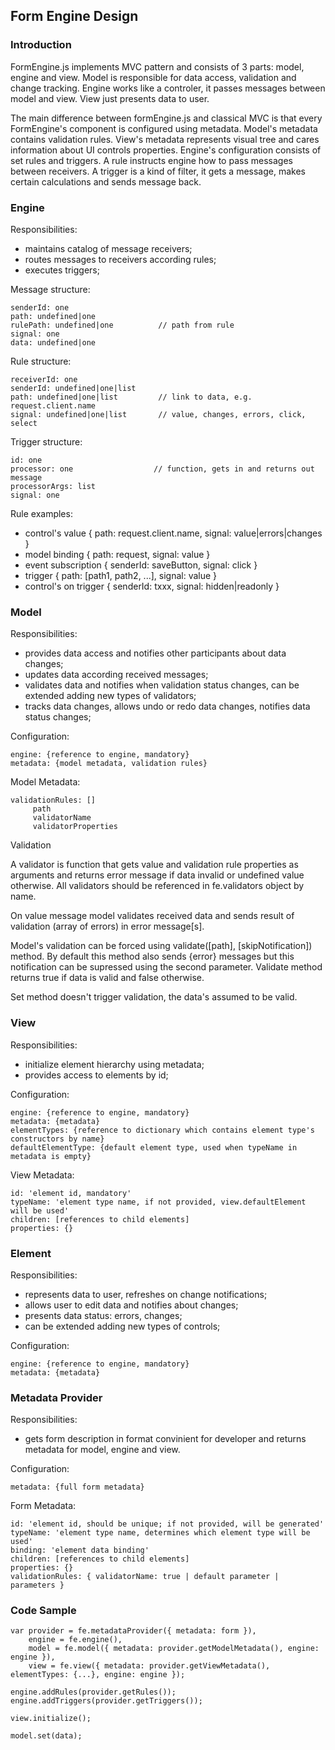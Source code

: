 ## Form Engine Design

### Introduction

FormEngine.js implements MVC pattern and consists of 3 parts: model, engine and view.
Model is responsible for data access, validation and change tracking.
Engine works like a controler, it passes messages between model and view.
View just presents data to user.

The main difference between formEngine.js and classical MVC is that
every FormEngine's component is configured using metadata.
Model's metadata contains validation rules.
View's metadata represents visual tree and cares information about UI controls properties.
Engine's configuration consists of set rules and triggers.
A rule instructs engine how to pass messages between receivers.
A trigger is a kind of filter, it gets a message, makes certain calculations and sends message back.


### Engine

Responsibilities:

* maintains catalog of message receivers;
* routes messages to receivers according rules;
* executes triggers;

Message structure:

    senderId: one
    path: undefined|one
    rulePath: undefined|one          // path from rule
    signal: one
    data: undefined|one

Rule structure:

    receiverId: one
    senderId: undefined|one|list
    path: undefined|one|list         // link to data, e.g. request.client.name
    signal: undefined|one|list       // value, changes, errors, click, select

Trigger structure:

    id: one
    processor: one                  // function, gets in and returns out message
    processorArgs: list
    signal: one
    
Rule examples:

* control's value  { path: request.client.name, signal: value|errors|changes }
* model binding { path: request, signal: value }
* event subscription { senderId: saveButton, signal: click }
* trigger { path: [path1, path2, ...], signal: value } 
* control's on trigger { senderId: txxx, signal: hidden|readonly }      


### Model

Responsibilities:

* provides data access and notifies other participants about data changes;
* updates data according received messages;
* validates data and notifies when validation status changes,
  can be extended adding new types of validators;
* tracks data changes, allows undo or redo data changes, notifies data status changes;

Configuration:

    engine: {reference to engine, mandatory}
    metadata: {model metadata, validation rules}
    
Model Metadata:

    validationRules: []
         path
         validatorName
         validatorProperties

Validation

A validator is function that gets value and validation rule properties as arguments
and returns error message if data invalid or undefined value otherwise.
All validators should be referenced in fe.validators object by name.

On value message model validates received data and sends result of validation
(array of errors) in error message[s].

Model's validation can be forced using validate([path], [skipNotification]) method.
By default this method also sends {error} messages
but this notification can be supressed using the second parameter.
Validate method returns true if data is valid and false otherwise.

Set method doesn't trigger validation, the data's assumed to be valid.


### View

Responsibilities:

* initialize element hierarchy using metadata;
* provides access to elements by id;

Configuration:

    engine: {reference to engine, mandatory}
    metadata: {metadata}
    elementTypes: {reference to dictionary which contains element type's constructors by name}
    defaultElementType: {default element type, used when typeName in metadata is empty}

View Metadata:

    id: 'element id, mandatory'
    typeName: 'element type name, if not provided, view.defaultElement will be used'
    children: [references to child elements]
    properties: {}



### Element

Responsibilities:

* represents data to user, refreshes on change notifications;
* allows user to edit data and notifies about changes;
* presents data status: errors, changes;
* can be extended adding new types of controls;

Configuration:

    engine: {reference to engine, mandatory}
    metadata: {metadata}


### Metadata Provider

Responsibilities:

* gets form description in format convinient for developer
  and returns metadata for model, engine and view.

Configuration:

    metadata: {full form metadata}

Form Metadata:

    id: 'element id, should be unique; if not provided, will be generated'
    typeName: 'element type name, determines which element type will be used'
    binding: 'element data binding'
    children: [references to child elements]
    properties: {}
    validationRules: { validatorName: true | default parameter | parameters }


### Code Sample

    var provider = fe.metadataProvider({ metadata: form }),
        engine = fe.engine(),
        model = fe.model({ metadata: provider.getModelMetadata(), engine: engine }),
        view = fe.view({ metadata: provider.getViewMetadata(), elementTypes: {...}, engine: engine });

    engine.addRules(provider.getRules());
    engine.addTriggers(provider.getTriggers());

    view.initialize();

    model.set(data);
